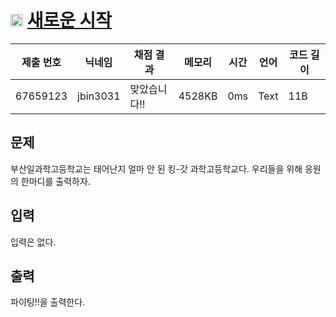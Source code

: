 # <img width="20px"  src="https://d2gd6pc034wcta.cloudfront.net/tier/1.svg" class="solvedac-tier"> [새로운 시작](https://www.acmicpc.net/problem/15962) 

| 제출 번호 | 닉네임 | 채점 결과 | 메모리 | 시간 | 언어 | 코드 길이 |
|---|---|---|---|---|---|---|
|67659123|jbin3031|맞았습니다!! |4528KB|0ms|Text|11B|

## 문제
<p>부산일과학고등학교는 태어난지 얼마 안 된 킹-갓 과학고등학교다. 우리들을 위해 응원의 한마디를 출력하자.</p>

## 입력
<p>입력은 없다.</p>

## 출력
<p>파이팅!!을 출력한다.</p>

